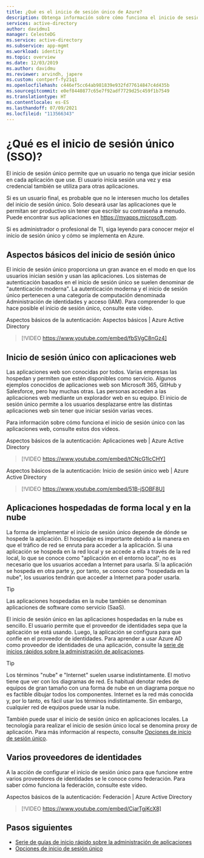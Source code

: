 ```yaml
---
title: ¿Qué es el inicio de sesión único de Azure?
description: Obtenga información sobre cómo funciona el inicio de sesión único (SSO) con Azure Active Directory. Use el inicio de sesión único para que los usuarios no tengan que recordar contraseñas para todas las aplicaciones. Use también el inicio de sesión único para simplificar la administración de la administración de cuentas.
services: active-directory
author: davidmu1
manager: CelesteDG
ms.service: active-directory
ms.subservice: app-mgmt
ms.workload: identity
ms.topic: overview
ms.date: 12/03/2019
ms.author: davidmu
ms.reviewer: arvindh, japere
ms.custom: contperf-fy21q1
ms.openlocfilehash: c446ef5cc64ab981839e932fd77614847c4d435b
ms.sourcegitcommit: e0ef8440877c65e7f92adf7729d25c459f1b7549
ms.translationtype: HT
ms.contentlocale: es-ES
ms.lasthandoff: 07/09/2021
ms.locfileid: "113566343"
---
```

# <a name="what-is-single-sign-on-sso"></a>¿Qué es el inicio de sesión único (SSO)?

El inicio de sesión único permite que un usuario no tenga que iniciar sesión en cada aplicación que use. El usuario inicia sesión una vez y esa credencial también se utiliza para otras aplicaciones.

Si es un usuario final, es probable que no le interesen mucho los detalles del inicio de sesión único. Solo deseará usar las aplicaciones que le permitan ser productivo sin tener que escribir su contraseña a menudo. Puede encontrar sus aplicaciones en <https://myapps.microsoft.com>.

Si es administrador o profesional de TI, siga leyendo para conocer mejor el inicio de sesión único y cómo se implementa en Azure.

## <a name="single-sign-on-basics"></a>Aspectos básicos del inicio de sesión único

El inicio de sesión único proporciona un gran avance en el modo en que los usuarios inician sesión y usan las aplicaciones. Los sistemas de autenticación basados en el inicio de sesión único se suelen denominar de "autenticación moderna". La autenticación moderna y el inicio de sesión único pertenecen a una categoría de computación denominada Administración de identidades y acceso (IAM). Para comprender lo que hace posible el inicio de sesión único, consulte este vídeo.

Aspectos básicos de la autenticación: Aspectos básicos | Azure Active Directory

> [!VIDEO https://www.youtube.com/embed/fbSVgC8nGz4]

## <a name="single-sign-on-with-web-applications"></a>Inicio de sesión único con aplicaciones web

Las aplicaciones web son conocidas por todos. Varias empresas las hospedan y permiten que estén disponibles como servicio. Algunos ejemplos conocidos de aplicaciones web son Microsoft 365, GitHub y Salesforce, pero hay muchas otras. Las personas acceden a las aplicaciones web mediante un explorador web en su equipo. El inicio de sesión único permite a los usuarios desplazarse entre las distintas aplicaciones web sin tener que iniciar sesión varias veces.

Para información sobre cómo funciona el inicio de sesión único con las aplicaciones web, consulte estos dos vídeos.

Aspectos básicos de la autenticación: Aplicaciones web | Azure Active Directory

> [!VIDEO https://www.youtube.com/embed/tCNcG1lcCHY]

Aspectos básicos de la autenticación: Inicio de sesión único web | Azure Active Directory

> [!VIDEO https://www.youtube.com/embed/51B-jSOBF8U]

## <a name="cloud-versus-on-premises-hosted-apps"></a>Aplicaciones hospedadas de forma local y en la nube

La forma de implementar el inicio de sesión único depende de dónde se hospede la aplicación. El hospedaje es importante debido a la manera en que el tráfico de red se enruta para acceder a la aplicación. Si una aplicación se hospeda en la red local y se accede a ella a través de la red local, lo que se conoce como "aplicación en el entorno local", no es necesario que los usuarios accedan a Internet para usarla. Si la aplicación se hospeda en otra parte y, por tanto, se conoce como "hospedada en la nube", los usuarios tendrán que acceder a Internet para poder usarla.

> [!TIP]
> Las aplicaciones hospedadas en la nube también se denominan aplicaciones de software como servicio (SaaS).

El inicio de sesión único en las aplicaciones hospedadas en la nube es sencillo. El usuario permite que el proveedor de identidades sepa que la aplicación se está usando. Luego, la aplicación se configura para que confíe en el proveedor de identidades. Para aprender a usar Azure AD como proveedor de identidades de una aplicación, consulte la [serie de inicios rápidos sobre la administración de aplicaciones](add-application-portal.md).

> [!TIP]
> Los términos "nube" e "Internet" suelen usarse indistintamente. El motivo tiene que ver con los diagramas de red. Es habitual denotar redes de equipos de gran tamaño con una forma de nube en un diagrama porque no es factible dibujar todos los componentes. Internet es la red más conocida y, por lo tanto, es fácil usar los términos indistintamente. Sin embargo, cualquier red de equipos puede usar la nube.

También puede usar el inicio de sesión único en aplicaciones locales. La tecnología para realizar el inicio de sesión único local se denomina proxy de aplicación. Para más información al respecto, consulte [Opciones de inicio de sesión único](sso-options.md).

## <a name="multiple-identity-providers"></a>Varios proveedores de identidades

A la acción de configurar el inicio de sesión único para que funcione entre varios proveedores de identidades se le conoce como federación. Para saber cómo funciona la federación, consulte este vídeo.

Aspectos básicos de la autenticación: Federación | Azure Active Directory

> [!VIDEO https://www.youtube.com/embed/CjarTgjKcX8]

## <a name="next-steps"></a>Pasos siguientes

* [Serie de guías de inicio rápido sobre la administración de aplicaciones](view-applications-portal.md)
* [Opciones de inicio de sesión único](sso-options.md)
